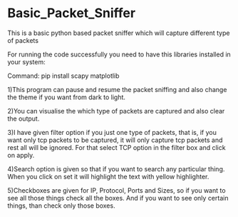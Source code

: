 # Basic_Packet_Sniffer
This is a basic python based packet sniffer which will capture different type of packets

For running the code successfully you need to have this libraries installed in your system:

Command: pip install scapy matplotlib






1)This program can pause and resume the packet sniffing and also change the theme if you want from dark to light.

2)You can visualise the which type of packets are captured and also clear the output.

3)I have given filter option if you just one type of packets, that is, if you want only tcp packets to be captured, it will only capture tcp packets and rest all will be ignored. For that select TCP option in the filter box and click on apply.

4)Search option is given so that if you want to search any particular thing. When you click on set it will highlight the text with yellow highlighter.

5)Checkboxes are given for IP, Protocol, Ports and Sizes, so if you want to see all those things check all the boxes. And if you want to see only certain things, than check only those boxes.

